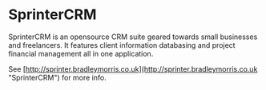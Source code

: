 SprinterCRM
===========

SprinterCRM is an opensource CRM suite geared towards small businesses and freelancers. It features client information databasing and project financial management all in one application.

See [http://sprinter.bradleymorris.co.uk](http://sprinter.bradleymorris.co.uk "SprinterCRM") for more info.
